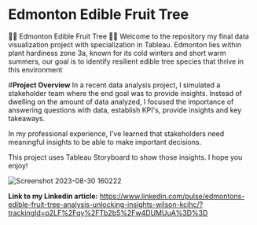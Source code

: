 # Edmonton Edible Fruit Tree
🌳🍏 Edmonton Edible Fruit Tree  🍐🌳  Welcome to the repository my final data visualization project with specialization in Tableau.  Edmonton lies within plant hardiness zone 3a, known for its cold winters and short warm summers, our goal is to identify resilient edible tree species that thrive in this environment

#**Project Overview**
In a recent data analysis project, I simulated a stakeholder team where the end goal was to provide insights. Instead of dwelling on the amount of data analyzed, I focused the importance of answering questions with data, establish KPI's, provide insights and key takeaways.
 
In my professional experience, I've learned that stakeholders need meaningful insights to be able to make important decisions. 

This project uses Tableau Storyboard to show those insights. I hope you enjoy!

![Screenshot 2023-08-30 160222](https://github.com/Shanabunga/EdmontonEdibleFruitTree/assets/67124092/7940dd8d-45c2-4726-9ebf-581e8f9b1d69)

**Link to my Linkedin article:**
https://www.linkedin.com/pulse/edmontons-edible-fruit-tree-analysis-unlocking-insights-wilson-kcihc/?trackingId=p2LF%2Fqy%2FTb2b5%2Fw4DUMUuA%3D%3D
